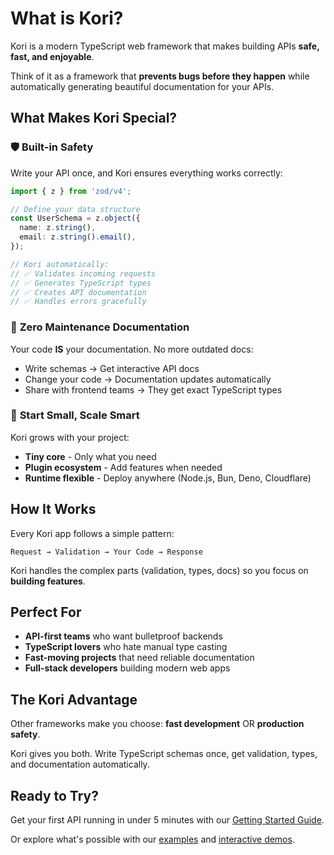 # What is Kori?

Kori is a modern TypeScript web framework that makes building APIs **safe, fast, and enjoyable**.

Think of it as a framework that **prevents bugs before they happen** while automatically generating beautiful documentation for your APIs.

## What Makes Kori Special?

### 🛡️ **Built-in Safety**

Write your API once, and Kori ensures everything works correctly:

```typescript
import { z } from 'zod/v4';

// Define your data structure
const UserSchema = z.object({
  name: z.string(),
  email: z.string().email(),
});

// Kori automatically:
// ✅ Validates incoming requests
// ✅ Generates TypeScript types
// ✅ Creates API documentation
// ✅ Handles errors gracefully
```

### 🚀 **Zero Maintenance Documentation**

Your code **IS** your documentation. No more outdated docs:

- Write schemas → Get interactive API docs
- Change your code → Documentation updates automatically
- Share with frontend teams → They get exact TypeScript types

### 🧩 **Start Small, Scale Smart**

Kori grows with your project:

- **Tiny core** - Only what you need
- **Plugin ecosystem** - Add features when needed
- **Runtime flexible** - Deploy anywhere (Node.js, Bun, Deno, Cloudflare)

## How It Works

Every Kori app follows a simple pattern:

```
Request → Validation → Your Code → Response
```

Kori handles the complex parts (validation, types, docs) so you focus on **building features**.

## Perfect For

- **API-first teams** who want bulletproof backends
- **TypeScript lovers** who hate manual type casting
- **Fast-moving projects** that need reliable documentation
- **Full-stack developers** building modern web apps

## The Kori Advantage

Other frameworks make you choose: **fast development** OR **production safety**.

Kori gives you both. Write TypeScript schemas once, get validation, types, and documentation automatically.

## Ready to Try?

Get your first API running in under 5 minutes with our [Getting Started Guide](/en/guide/getting-started).

Or explore what's possible with our [examples](/en/examples/) and [interactive demos](/en/extensions/).
